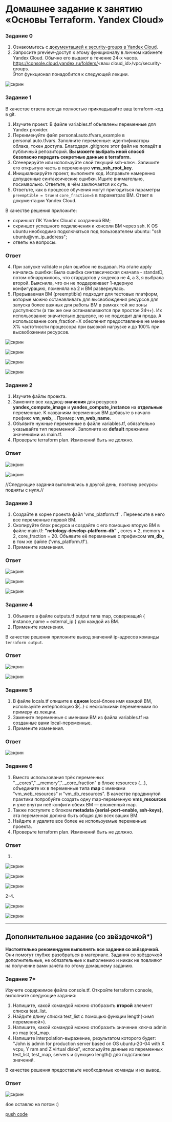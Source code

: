 # Домашнее задание к занятию «Основы Terraform. Yandex Cloud»


### Задание 0

1. Ознакомьтесь с [документацией к security-groups в Yandex Cloud](https://cloud.yandex.ru/docs/vpc/concepts/security-groups?from=int-console-help-center-or-nav).
2. Запросите preview-доступ к этому функционалу в личном кабинете Yandex Cloud. Обычно его выдают в течение 24-х часов.
https://console.cloud.yandex.ru/folders/<ваш cloud_id>/vpc/security-groups.   
Этот функционал понадобится к следующей лекции. 

![скрин](https://github.com/Jlljully/terraform/blob/main/files/lesson_2/Untitled.png "")  


### Задание 1
В качестве ответа всегда полностью прикладывайте ваш terraform-код в git.

1. Изучите проект. В файле variables.tf объявлены переменные для Yandex provider.
2. Переименуйте файл personal.auto.tfvars_example в personal.auto.tfvars. Заполните переменные: идентификаторы облака, токен доступа. Благодаря .gitignore этот файл не попадёт в публичный репозиторий. **Вы можете выбрать иной способ безопасно передать секретные данные в terraform.**
3. Сгенерируйте или используйте свой текущий ssh-ключ. Запишите его открытую часть в переменную **vms_ssh_root_key**.
4. Инициализируйте проект, выполните код. Исправьте намеренно допущенные синтаксические ошибки. Ищите внимательно, посимвольно. Ответьте, в чём заключается их суть.
5. Ответьте, как в процессе обучения могут пригодиться параметры ```preemptible = true``` и ```core_fraction=5``` в параметрах ВМ. Ответ в документации Yandex Cloud.

В качестве решения приложите:

- скриншот ЛК Yandex Cloud с созданной ВМ;
- скриншот успешного подключения к консоли ВМ через ssh. К OS ubuntu необходимо подключаться под пользователем ubuntu: "ssh ubuntu@vm_ip_address";
- ответы на вопросы.


### Ответ

4. При запуске validate и plan ошибок не выдавал. На этапе apply начались ошибки: Была ошибка синтаксическая сначала - standatD, потом обнаружилось, что стардартов у яндекса не 4, а 3, я выбрала второй. Выяснила, что он не поддерживает 1-ядерную конфигурацию, поменяла на 2 и ВМ развернулась.
5. Прерываемая ВМ (preemptible) подходит для тестовых платформ, которые можно останавливать для высвобождения ресурсов для запуска более важных для работы ВМ в рамках той же зоны доступности (а так же они останавливаются при простое 24ч+). Их использование значительно дешевле, но не подходит для прода.
А использование core_fraction=Х обеспечит предоставление не менее Х% частотности процессора при высокой нагрузке и до 100% при высвобожении ресурсов.

![скрин](https://github.com/Jlljully/terraform/blob/main/files/lesson_2/Untitled7.png "")  

![скрин](https://github.com/Jlljully/terraform/blob/main/files/lesson_2/Untitled6.png "")  

![скрин](https://github.com/Jlljully/terraform/blob/main/files/lesson_2/Untitled5.png "")  

![скрин](https://github.com/Jlljully/terraform/blob/main/files/lesson_2/Untitled4.png "")  



### Задание 2

1. Изучите файлы проекта.
2. Замените все хардкод-**значения** для ресурсов **yandex_compute_image** и **yandex_compute_instance** на **отдельные** переменные. К названиям переменных ВМ добавьте в начало префикс **vm_web_** .  Пример: **vm_web_name**.
2. Объявите нужные переменные в файле variables.tf, обязательно указывайте тип переменной. Заполните их **default** прежними значениями из main.tf. 
3. Проверьте terraform plan. Изменений быть не должно. 


### Ответ

![скрин](https://github.com/Jlljully/terraform/blob/main/files/lesson_2/Untitled8.png "")    

![скрин](https://github.com/Jlljully/terraform/blob/main/files/lesson_2/Untitled9.png "")  

//Следующие задания выполнялись в другой день, поэтому ресурсы подняты с нуля.//


### Задание 3

1. Создайте в корне проекта файл 'vms_platform.tf' . Перенесите в него все переменные первой ВМ.
2. Скопируйте блок ресурса и создайте с его помощью вторую ВМ в файле main.tf: **"netology-develop-platform-db"** ,  cores  = 2, memory = 2, core_fraction = 20. Объявите её переменные с префиксом **vm_db_** в том же файле ('vms_platform.tf').
3. Примените изменения.


### Ответ

![скрин](https://github.com/Jlljully/terraform/blob/main/files/lesson_2/Untitled10.png "")  

![скрин](https://github.com/Jlljully/terraform/blob/main/files/lesson_2/Untitled11.png "")  

![скрин](https://github.com/Jlljully/terraform/blob/main/files/lesson_2/Untitled12.png "")  


### Задание 4

1. Объявите в файле outputs.tf output типа map, содержащий { instance_name = external_ip } для каждой из ВМ.
2. Примените изменения.

В качестве решения приложите вывод значений ip-адресов команды ```terraform output```.

### Ответ

![скрин](https://github.com/Jlljully/terraform/blob/main/files/lesson_2/Untitled13.png "")  

![скрин](https://github.com/Jlljully/terraform/blob/main/files/lesson_2/Untitled14.png "")  


### Задание 5

1. В файле locals.tf опишите в **одном** local-блоке имя каждой ВМ, используйте интерполяцию ${..} с несколькими переменными по примеру из лекции.
2. Замените переменные с именами ВМ из файла variables.tf на созданные вами local-переменные.
3. Примените изменения.


### Ответ

![скрин](https://github.com/Jlljully/terraform/blob/main/files/lesson_2/Untitled15.png "")  


### Задание 6

1. Вместо использования трёх переменных  ".._cores",".._memory",".._core_fraction" в блоке  resources {...}, объедините их в переменные типа **map** с именами "vm_web_resources" и "vm_db_resources". В качестве продвинутой практики попробуйте создать одну map-переменную **vms_resources** и уже внутри неё конфиги обеих ВМ — вложенный map.
2. Также поступите с блоком **metadata {serial-port-enable, ssh-keys}**, эта переменная должна быть общая для всех ваших ВМ.
3. Найдите и удалите все более не используемые переменные проекта.
4. Проверьте terraform plan. Изменений быть не должно.


### Ответ

1. 
   
![скрин](https://github.com/Jlljully/terraform/blob/main/files/lesson_2/Untitled16.png "")  

![скрин](https://github.com/Jlljully/terraform/blob/main/files/lesson_2/Untitled17.png "")  

![скрин](https://github.com/Jlljully/terraform/blob/main/files/lesson_2/Untitled18.png "")  

2-4. 

![скрин](https://github.com/Jlljully/terraform/blob/main/files/lesson_2/Untitled19.png "")  

![скрин](https://github.com/Jlljully/terraform/blob/main/files/lesson_2/Untitled20.png "")  

   
------

## Дополнительное задание (со звёздочкой*)

**Настоятельно рекомендуем выполнять все задания со звёздочкой.**   
Они помогут глубже разобраться в материале. Задания со звёздочкой дополнительные, не обязательные к выполнению и никак не повлияют на получение вами зачёта по этому домашнему заданию. 

### Задание 7*

Изучите содержимое файла console.tf. Откройте terraform console, выполните следующие задания: 

1. Напишите, какой командой можно отобразить **второй** элемент списка test_list.
2. Найдите длину списка test_list с помощью функции length(<имя переменной>).
3. Напишите, какой командой можно отобразить значение ключа admin из map test_map.
4. Напишите interpolation-выражение, результатом которого будет: "John is admin for production server based on OS ubuntu-20-04 with X vcpu, Y ram and Z virtual disks", используйте данные из переменных test_list, test_map, servers и функцию length() для подстановки значений.

В качестве решения предоставьте необходимые команды и их вывод.


### Ответ

![скрин](https://github.com/Jlljully/terraform/blob/main/files/lesson_2/Untitled21.png "")  

4ое оставлю на потом :)


[push code](https://github.com/Jlljully/terr02_push)
